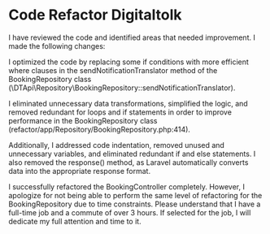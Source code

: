 # Code Refactor Digitaltolk
I have reviewed the code and identified areas that needed improvement. I made the following changes:

I optimized the code by replacing some if conditions with more efficient where clauses in the sendNotificationTranslator method of the BookingRepository class (\DTApi\Repository\BookingRepository::sendNotificationTranslator).

I eliminated unnecessary data transformations, simplified the logic, and removed redundant for loops and if statements in order to improve performance in the BookingRepository class (refactor/app/Repository/BookingRepository.php:414).

Additionally, I addressed code indentation, removed unused and unnecessary variables, and eliminated redundant if and else statements. I also removed the response() method, as Laravel automatically converts data into the appropriate response format.

I successfully refactored the BookingController completely. However, I apologize for not being able to perform the same level of refactoring for the BookingRepository due to time constraints. Please understand that I have a full-time job and a commute of over 3 hours. If selected for the job, I will dedicate my full attention and time to it.